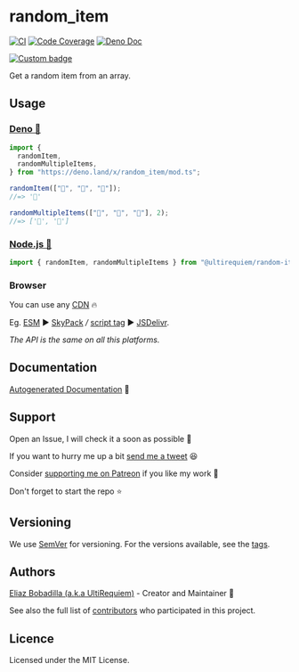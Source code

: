 # random_item

[![CI](https://github.com/UltiRequiem/random_item/actions/workflows/ci.yaml/badge.svg)](https://github.com/UltiRequiem/random_item/actions/workflows/ci.yaml)
[![Code Coverage](https://codecov.io/gh/ultirequiem/random_item/branch/main/graph/badge.svg)](https://codecov.io/gh/ultirequiem/random_item)
[![Deno Doc](https://doc.deno.land/badge.svg)](https://doc.deno.land/https/deno.land/x/random_item/mod.ts)

[![Custom badge](https://img.shields.io/endpoint?url=https%3A%2F%2Fdeno-visualizer.danopia.net%2Fshields%2Flatest-version%2Fx%2Frandom_item%2Fmod.ts)](https://doc.deno.land/https/deno.land/x/random_item/mod.ts)

Get a random item from an array.

## Usage

### [Deno 🦕](https://deno.land/x/random_item)

```typescript
import {
  randomItem,
  randomMultipleItems,
} from "https://deno.land/x/random_item/mod.ts";

randomItem(["🐴", "🦄", "🌈"]);
//=> '🦄'

randomMultipleItems(["🐴", "🦄", "🌈"], 2);
//=> ['🌈', '🦄']
```

### [Node.js 🐢](https://npmjs.com/package/@ultirequiem/random-item)

```javascript
import { randomItem, randomMultipleItems } from "@ultirequiem/random-item";
```

### Browser

You can use any [CDN](https://en.wikipedia.org/wiki/Content_delivery_network) 🔥

Eg. [ESM](https://developer.mozilla.org/en-US/docs/Web/JavaScript/Guide/Modules)
▶ [SkyPack](https://cdn.skypack.dev/@ultirequiem/random-item) _/_
[script tag](https://developer.mozilla.org/en-US/docs/Web/HTML/Element/script) ▶
[JSDelivr](https://cdn.jsdelivr.net/npm/@ultirequiem/random-item).

_The API is the same on all this platforms._

## Documentation

[Autogenerated Documentation](https://doc.deno.land/https://deno.land/x/random_item/mod.ts)
📖

## Support

Open an Issue, I will check it a soon as possible 👀

If you want to hurry me up a bit
[send me a tweet](https://twitter.com/intent/tweet?text=%40UltiRequiem%20) 😆

Consider [supporting me on Patreon](https://patreon.com/UltiRequiem) if you like
my work 🚀

Don't forget to start the repo ⭐

## Versioning

We use [SemVer](http://semver.org) for versioning. For the versions available,
see the [tags](https://github.com/UltiRequiem/random_item/tags).

## Authors

[Eliaz Bobadilla (a.k.a UltiRequiem)](https://ultirequiem.com) - Creator and
Maintainer 💪

See also the full list of
[contributors](https://github.com/UltiRequiem/random_item/contributors) who
participated in this project.

## Licence

Licensed under the MIT License.
